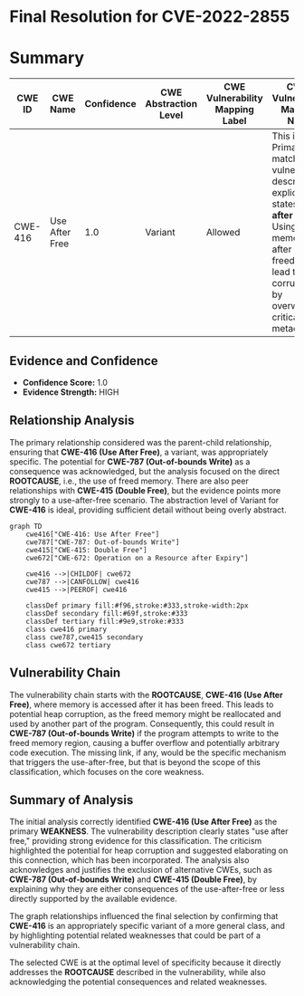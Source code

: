 # Final Resolution for CVE-2022-2855

# Summary
| CWE ID | CWE Name | Confidence | CWE Abstraction Level | CWE Vulnerability Mapping Label | CWE-Vulnerability Mapping Notes |
|---|---|---|---|---|---|
| CWE-416 | Use After Free | 1.0 | Variant | Allowed | This is the Primary CWE match. The vulnerability description explicitly states "**use after free**". Using memory after it is freed can lead to heap corruption by overwriting critical heap metadata. |

## Evidence and Confidence

*   **Confidence Score:** 1.0
*   **Evidence Strength:** HIGH

## Relationship Analysis
The primary relationship considered was the parent-child relationship, ensuring that **CWE-416 (Use After Free)**, a variant, was appropriately specific. The potential for **CWE-787 (Out-of-bounds Write)** as a consequence was acknowledged, but the analysis focused on the direct **ROOTCAUSE**, i.e., the use of freed memory. There are also peer relationships with **CWE-415 (Double Free)**, but the evidence points more strongly to a use-after-free scenario. The abstraction level of Variant for **CWE-416** is ideal, providing sufficient detail without being overly abstract.

```mermaid
graph TD
    cwe416["CWE-416: Use After Free"]
    cwe787["CWE-787: Out-of-bounds Write"]
    cwe415["CWE-415: Double Free"]
    cwe672["CWE-672: Operation on a Resource after Expiry"]
    
    cwe416 -->|CHILDOF| cwe672
    cwe787 -->|CANFOLLOW| cwe416
    cwe415 -->|PEEROF| cwe416
    
    classDef primary fill:#f96,stroke:#333,stroke-width:2px
    classDef secondary fill:#69f,stroke:#333
    classDef tertiary fill:#9e9,stroke:#333
    class cwe416 primary
    class cwe787,cwe415 secondary
    class cwe672 tertiary
```

## Vulnerability Chain
The vulnerability chain starts with the **ROOTCAUSE**, **CWE-416 (Use After Free)**, where memory is accessed after it has been freed. This leads to potential heap corruption, as the freed memory might be reallocated and used by another part of the program. Consequently, this could result in **CWE-787 (Out-of-bounds Write)** if the program attempts to write to the freed memory region, causing a buffer overflow and potentially arbitrary code execution. The missing link, if any, would be the specific mechanism that triggers the use-after-free, but that is beyond the scope of this classification, which focuses on the core weakness.

## Summary of Analysis
The initial analysis correctly identified **CWE-416 (Use After Free)** as the primary **WEAKNESS**. The vulnerability description clearly states "use after free," providing strong evidence for this classification. The criticism highlighted the potential for heap corruption and suggested elaborating on this connection, which has been incorporated. The analysis also acknowledges and justifies the exclusion of alternative CWEs, such as **CWE-787 (Out-of-bounds Write)** and **CWE-415 (Double Free)**, by explaining why they are either consequences of the use-after-free or less directly supported by the available evidence.

The graph relationships influenced the final selection by confirming that **CWE-416** is an appropriately specific variant of a more general class, and by highlighting potential related weaknesses that could be part of a vulnerability chain.

The selected CWE is at the optimal level of specificity because it directly addresses the **ROOTCAUSE** described in the vulnerability, while also acknowledging the potential consequences and related weaknesses.